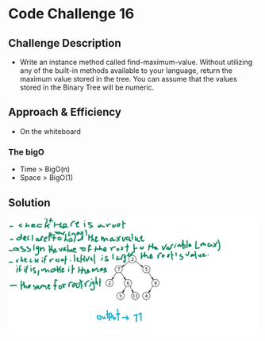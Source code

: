 
# Code Challenge 16

## Challenge Description
- Write an instance method called find-maximum-value. Without utilizing any of the built-in methods available to your language, return the maximum value stored in the tree. You can assume that the values stored in the Binary Tree will be numeric.

## Approach & Efficiency 
- On the whiteboard

### The bigO
- Time > BigO(n)
- Space > BigO(1)

## Solution
![Code challenge 16 Whiteboard](../../assets/ch16.png)

